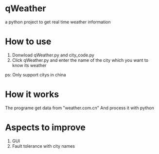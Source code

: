 # qWeather
a python project to get real time weather information

# How to use
1. Donwload qWeather.py and city_code.py
2. Click qWeather.py and enter the name of the city which you want to know its weather

ps: Only support citys in china

# How it works
The programe get data from "weather.com.cn"
And process it with python

# Aspects to improve
1. GUI
2. Fault tolerance with city names

